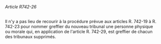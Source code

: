 ###### Article R742-26

Il n'y a pas lieu de recourir à la procédure prévue aux articles R. 742-19 à R. 742-23 pour nommer greffier du nouveau tribunal une personne physique ou morale qui, en application de l'article R. 742-29, est greffier de chacun des tribunaux supprimés.

